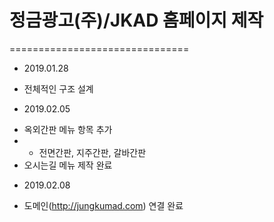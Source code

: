 # 정금광고(주)/JKAD 홈페이지 제작
===============================

- 2019.01.28
+ 전체적인 구조 설계
- 2019.02.05
+ 옥외간판 메뉴 항목 추가
+ + 전면간판, 지주간판, 갈바간판
+ 오시는길 메뉴 제작 완료
- 2019.02.08
+ 도메인(http://jungkumad.com) 연결 완료
